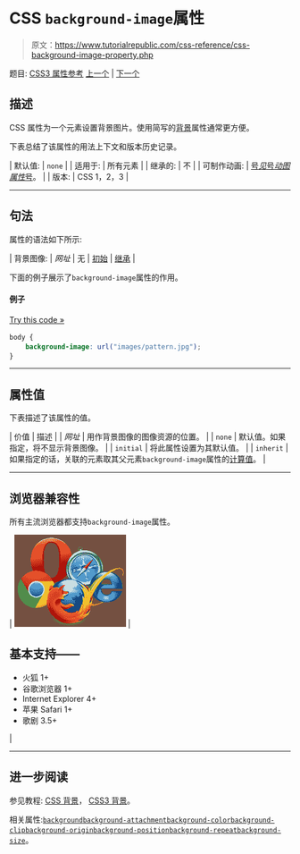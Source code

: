 # CSS `background-image`属性

> 原文：<https://www.tutorialrepublic.com/css-reference/css-background-image-property.php>

题目: [CSS3 属性参考](css3-properties.php) [上一个](css-background-color-property.php) | [下一个](css3-background-origin-property.php)

## 描述

CSS 属性为一个元素设置背景图片。使用简写的[背景](css-background-property.php)属性通常更方便。

下表总结了该属性的用法上下文和版本历史记录。

| 默认值: | `none` |
| 适用于: | 所有元素 |
| 继承的: | 不 |
| 可制作动画: | [号*见*号*动图属性*号](css-animatable-properties.php)。 |
| 版本: | CSS 1，2，3 |

* * *

## 句法

属性的语法如下所示:

| 背景图像: | *网址* &#124; 无 &#124; [初始](../definitions.php#initial) &#124; [继承](../definitions.php#inherit) |

下面的例子展示了`background-image`属性的作用。

#### 例子

[Try this code »](../codelab.php?topic=css&file=background-image-property "Try this code using online Editor")

```css
body {
    background-image: url("images/pattern.jpg");
}
```

* * *

## 属性值

下表描述了该属性的值。

| 价值 | 描述 |
| *网址* | 用作背景图像的图像资源的位置。 |
| `none` | 默认值。如果指定，将不显示背景图像。 |
| `initial` | 将此属性设置为其默认值。 |
| `inherit` | 如果指定的话，关联的元素取其父元素`background-image`属性的[计算值](../definitions.php#computed-value)。 |

* * *

## 浏览器兼容性

所有主流浏览器都支持`background-image`属性。

| ![Browsers Icon](img/e9331123c77668c1832e541c2fca1002.png) | 

## 基本支持——

*   火狐 1+
*   谷歌浏览器 1+
*   Internet Explorer 4+
*   苹果 Safari 1+
*   歌剧 3.5+

 |

* * *

## 进一步阅读

参见教程: [CSS 背景](../css-tutorial/css-background.php)， [CSS3 背景](../css-tutorial/css3-background.php)。

相关属性:[`background`](css-background-property.php)[`background-attachment`](css-background-attachment-property.php)[`background-color`](css-background-color-property.php)[`background-clip`](css3-background-clip-property.php)[`background-origin`](css3-background-origin-property.php)[`background-position`](css-background-position-property.php)[`background-repeat`](css-background-repeat-property.php)[`background-size`](css3-background-size-property.php)。